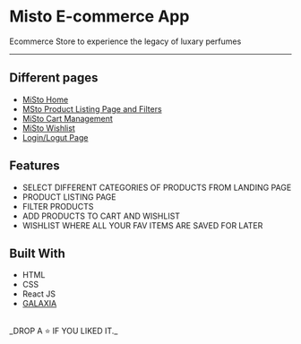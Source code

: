 <h1>Misto E-commerce App </h1>
Ecommerce Store to experience the legacy of luxary perfumes

---

## Different pages

- [MiSto Home](https://galaxia-ecommerce.netlify.app/)
- [MSto Product Listing Page and Filters](https://galaxia-ecommerce.netlify.app/productpage)
- [MiSto Cart Management](https://galaxia-ecommerce.netlify.app/Cartpage)
- [MiSto Wishlist ](https://galaxia-ecommerce.netlify.app/Wishlist)
- [Login/Logut Page](https://galaxia-ecommerce.netlify.app/signup)


##  Features

- SELECT DIFFERENT CATEGORIES OF PRODUCTS FROM LANDING PAGE
- PRODUCT LISTING PAGE
- FILTER PRODUCTS 
- ADD PRODUCTS TO CART AND WISHLIST
- WISHLIST WHERE ALL YOUR FAV ITEMS ARE SAVED FOR LATER


## Built With

- HTML
- CSS
- React JS
- [GALAXIA](https://galaxia-designs.netlify.app/index.htm)

<br />
_DROP A ⭐ IF YOU LIKED IT._
